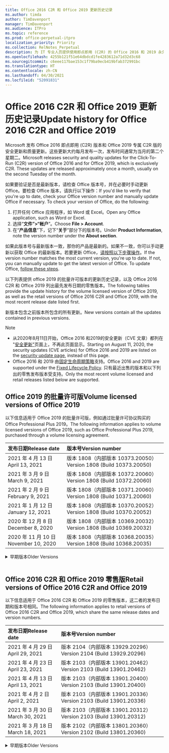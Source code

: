 ```yaml
---
title: Office 2016 C2R 和 Office 2019 更新历史记录
ms.author: timda
author: TimDavenport
manager: TimDavenport
ms.audience: ITPro
ms.topic: reference
ms.prod: office-perpetual-itpro
localization_priority: Priority
ms.collection: RelNotes_Perpetual
description: 为 IT 专业人员提供使用即点即用 (C2R) 的 Office 2016 和 2019 永久版本的更新历史记录
ms.openlocfilehash: 4255b121f51e64dbdcd1fe4283612a71d32d3c68
ms.sourcegitcommit: c6eee117bae153c1f79ba9ecb419bfab372991bc
ms.translationtype: HT
ms.contentlocale: zh-CN
ms.lasthandoff: 04/30/2021
ms.locfileid: "52091831"
---
```

# <a name="update-history-for-office-2016-c2r-and-office-2019"></a><span data-ttu-id="6dbf4-103">Office 2016 C2R 和 Office 2019 更新历史记录</span><span class="sxs-lookup"><span data-stu-id="6dbf4-103">Update history for Office 2016 C2R and Office 2019</span></span>

<span data-ttu-id="6dbf4-p101">Microsoft 发布 Office 2016 即点即用 (C2R) 版本和 Office 2019 专属 C2R 版的安全更新和质量更新。这些更新大约每月发布一次，发布时间通常为当月的第二个星期二。</span><span class="sxs-lookup"><span data-stu-id="6dbf4-p101">Microsoft releases security and quality updates for the Click-To-Run (C2R) version of Office 2016 and for Office 2019, which is exclusively C2R. These updates are released approximately once a month, usually on the second Tuesday of the month.</span></span>

<span data-ttu-id="6dbf4-p102">如果要验证是否是最新版本，请检查 Office 版本号，并在必要时手动更新 Office。要检查 Office 版本，请执行以下操作：</span><span class="sxs-lookup"><span data-stu-id="6dbf4-p102">If you'd like to verify that you're up to date, check your Office version number and manually update Office if necessary. To check your version of Office, do the following:</span></span>

  1.    <span data-ttu-id="6dbf4-108">打开任何 Office 应用程序，如 Word 或 Excel。</span><span class="sxs-lookup"><span data-stu-id="6dbf4-108">Open any Office application, such as Word or Excel.</span></span>
  2.    <span data-ttu-id="6dbf4-109">选择“**文件”>“帐户**”。</span><span class="sxs-lookup"><span data-stu-id="6dbf4-109">Choose **File > Account**.</span></span>
  3.    <span data-ttu-id="6dbf4-110">在“**产品信息**”下，记下“**关于**”部分下的版本号。</span><span class="sxs-lookup"><span data-stu-id="6dbf4-110">Under **Product Information**, note the version number under the **About section**.</span></span>

<span data-ttu-id="6dbf4-p103">如果此版本号与最新版本一致，那你的产品是最新的。如果不一致，你可以手动更新以获取 Office 的最新版本。若要更新 Office，[请按照以下步骤操作](https://support.office.com/article/2ab296f3-7f03-43a2-8e50-46de917611c5)。</span><span class="sxs-lookup"><span data-stu-id="6dbf4-p103">If the version number matches the most current version, you're up to date. If not, you can manually update to get the latest version of Office. To update Office, [follow these steps](https://support.office.com/article/2ab296f3-7f03-43a2-8e50-46de917611c5).</span></span>


<span data-ttu-id="6dbf4-114">以下列表提供 office 2019 的批量许可版本的更新历史记录，以及 Office 2016 C2R 和 Office 2019 列出最先发布日期的零售版本。</span><span class="sxs-lookup"><span data-stu-id="6dbf4-114">The following tables provide the update history for the volume licensed version of Office 2019, as well as the retail versions of Office 2016 C2R and Office 2019, with the most recent release date listed first.</span></span>

<span data-ttu-id="6dbf4-115">新版本包含之前版本所包含的所有更新。</span><span class="sxs-lookup"><span data-stu-id="6dbf4-115">New versions contain all the updates contained in previous versions.</span></span>


 > [!NOTE]
> - <span data-ttu-id="6dbf4-116">从2020年8月11日开始，Office 2016 和2019的安全更新（CVE 文章）都列在 "[安全更新"](./microsoft365-apps-security-updates.md)页面上，不再此页面显示。</span><span class="sxs-lookup"><span data-stu-id="6dbf4-116">Starting on August 11, 2020, the security updates (CVE articles) for Office 2016 and 2019 are listed on the [security update page](./microsoft365-apps-security-updates.md), instead of this page.</span></span> 
> - <span data-ttu-id="6dbf4-117">Office 2016 和 2019 由[固定生命周期策略](/lifecycle/policies/fixed)支持。</span><span class="sxs-lookup"><span data-stu-id="6dbf4-117">Office 2016 and 2019 are supported under the [Fixed Lifecycle Policy](/lifecycle/policies/fixed).</span></span> <span data-ttu-id="6dbf4-118">只有最近出售的版本和以下列出的零售发布版本受支持。</span><span class="sxs-lookup"><span data-stu-id="6dbf4-118">Only the most recent volume licensed and retail releases listed below are supported.</span></span>


## <a name="volume-licensed-versions-of-office-2019"></a><span data-ttu-id="6dbf4-119">Office 2019 的批量许可版</span><span class="sxs-lookup"><span data-stu-id="6dbf4-119">Volume licensed versions of Office 2019</span></span>
<span data-ttu-id="6dbf4-120">以下信息适用于 Office 2019 的批量许可版，例如通过批量许可协议购买的 Office Professional Plus 2019。</span><span class="sxs-lookup"><span data-stu-id="6dbf4-120">The following information applies to volume licensed versions of Office 2019, such as Office Professional Plus 2019, purchased through a volume licensing agreement.</span></span>

[//]: # (请勿删除批量许可表开头)


|<span data-ttu-id="6dbf4-122">**发布日期**</span><span class="sxs-lookup"><span data-stu-id="6dbf4-122">**Release date**</span></span>|<span data-ttu-id="6dbf4-123">**版本号**</span><span class="sxs-lookup"><span data-stu-id="6dbf4-123">**Version number**</span></span>|
|:-----|:-----|
|<span data-ttu-id="6dbf4-124">2021 年 4 月 13 日</span><span class="sxs-lookup"><span data-stu-id="6dbf4-124">April 13, 2021</span></span>|<span data-ttu-id="6dbf4-125">版本 1808（内部版本 10373.20050）</span><span class="sxs-lookup"><span data-stu-id="6dbf4-125">Version 1808 (Build 10373.20050)</span></span>|
|<span data-ttu-id="6dbf4-126">2021 年 3 月 9 日</span><span class="sxs-lookup"><span data-stu-id="6dbf4-126">March 9, 2021</span></span>|<span data-ttu-id="6dbf4-127">版本 1808（内部版本 10372.20060）</span><span class="sxs-lookup"><span data-stu-id="6dbf4-127">Version 1808 (Build 10372.20060)</span></span>|
|<span data-ttu-id="6dbf4-128">2021 年 2 月 9 日</span><span class="sxs-lookup"><span data-stu-id="6dbf4-128">February 9, 2021</span></span>|<span data-ttu-id="6dbf4-129">版本 1808（内部版本 10371.20060）</span><span class="sxs-lookup"><span data-stu-id="6dbf4-129">Version 1808 (Build 10371.20060)</span></span>|
|<span data-ttu-id="6dbf4-130">2021 年 1 月 12 日</span><span class="sxs-lookup"><span data-stu-id="6dbf4-130">January 12, 2021</span></span>|<span data-ttu-id="6dbf4-131">版本 1808（内部版本 10370.20052）</span><span class="sxs-lookup"><span data-stu-id="6dbf4-131">Version 1808 (Build 10370.20052)</span></span>|
|<span data-ttu-id="6dbf4-132">2020 年 12 月 8 日</span><span class="sxs-lookup"><span data-stu-id="6dbf4-132">December 8, 2020</span></span>|<span data-ttu-id="6dbf4-133">版本 1808（内部版本 10369.20032）</span><span class="sxs-lookup"><span data-stu-id="6dbf4-133">Version 1808 (Build 10369.20032)</span></span>|
|<span data-ttu-id="6dbf4-134">2020 年 11 月 10 日</span><span class="sxs-lookup"><span data-stu-id="6dbf4-134">November 10, 2020</span></span>|<span data-ttu-id="6dbf4-135">版本 1808（内部版本 10368.20035）</span><span class="sxs-lookup"><span data-stu-id="6dbf4-135">Version 1808 (Build 10368.20035)</span></span>|


[//]: # (请勿删除批量许可表结尾)

<details>
<summary><span data-ttu-id="6dbf4-137">早期版本</span><span class="sxs-lookup"><span data-stu-id="6dbf4-137">Older Versions</span></span></summary>
 

[//]: # (请勿删除批量许可旧表开头)


|<span data-ttu-id="6dbf4-139">**发布日期**</span><span class="sxs-lookup"><span data-stu-id="6dbf4-139">**Release date**</span></span>|<span data-ttu-id="6dbf4-140">**版本号**</span><span class="sxs-lookup"><span data-stu-id="6dbf4-140">**Version number**</span></span>|
|:-----|:-----|
|<span data-ttu-id="6dbf4-141">2020 年 10 月 13 日</span><span class="sxs-lookup"><span data-stu-id="6dbf4-141">October 13, 2020</span></span>|<span data-ttu-id="6dbf4-142">版本 1808（内部版本 10367.20048）</span><span class="sxs-lookup"><span data-stu-id="6dbf4-142">Version 1808 (Build 10367.20048)</span></span>|
|<span data-ttu-id="6dbf4-143">2020 年 9 月 8 日</span><span class="sxs-lookup"><span data-stu-id="6dbf4-143">September 8, 2020</span></span>|<span data-ttu-id="6dbf4-144">版本 1808（内部版本 10366.20016）</span><span class="sxs-lookup"><span data-stu-id="6dbf4-144">Version 1808 (Build 10366.20016)</span></span>|
|<span data-ttu-id="6dbf4-145">2020 年 8 月 11 日</span><span class="sxs-lookup"><span data-stu-id="6dbf4-145">August 11, 2020</span></span>|<span data-ttu-id="6dbf4-146">版本 1808（内部版本 10364.20059）</span><span class="sxs-lookup"><span data-stu-id="6dbf4-146">Version 1808 (Build 10364.20059)</span></span>|
|<span data-ttu-id="6dbf4-147">2020 年 7 月 14 日</span><span class="sxs-lookup"><span data-stu-id="6dbf4-147">July 14, 2020</span></span>   |<span data-ttu-id="6dbf4-148">版本 1808（内部版本 10363.20015）</span><span class="sxs-lookup"><span data-stu-id="6dbf4-148">Version 1808 (Build 10363.20015)</span></span>  |
|<span data-ttu-id="6dbf4-149">2020 年 6 月 9 日</span><span class="sxs-lookup"><span data-stu-id="6dbf4-149">June 9, 2020</span></span>   |<span data-ttu-id="6dbf4-150">版本 1808（内部版本 10361.20002）</span><span class="sxs-lookup"><span data-stu-id="6dbf4-150">Version 1808 (Build 10361.20002)</span></span>  |
|<span data-ttu-id="6dbf4-151">2020 年 5 月12 日</span><span class="sxs-lookup"><span data-stu-id="6dbf4-151">May 12, 2020</span></span>   |<span data-ttu-id="6dbf4-152">版本 1808（内部版本 10359.20023）</span><span class="sxs-lookup"><span data-stu-id="6dbf4-152">Version 1808 (Build 10359.20023)</span></span>  |
|<span data-ttu-id="6dbf4-153">2020 年 4 月 14 日</span><span class="sxs-lookup"><span data-stu-id="6dbf4-153">April 14, 2020</span></span>   |<span data-ttu-id="6dbf4-154">版本 1808 （内部版本 10358.20061）</span><span class="sxs-lookup"><span data-stu-id="6dbf4-154">Version 1808 (Build 10358.20061)</span></span>  |
|<span data-ttu-id="6dbf4-155">2020 年 3 月 10 日</span><span class="sxs-lookup"><span data-stu-id="6dbf4-155">March 10, 2020</span></span>   |<span data-ttu-id="6dbf4-156">版本 1808（内部版本 10357.20081）</span><span class="sxs-lookup"><span data-stu-id="6dbf4-156">Version 1808 (Build 10357.20081)</span></span>  |
|<span data-ttu-id="6dbf4-157">2020 年 2 月 11 日</span><span class="sxs-lookup"><span data-stu-id="6dbf4-157">February 11, 2020</span></span>   |<span data-ttu-id="6dbf4-158">版本 1808（内部版本 10356.20006）</span><span class="sxs-lookup"><span data-stu-id="6dbf4-158">Version 1808 (Build 10356.20006)</span></span>  |


[//]: # (请勿删除批量许可旧表结尾)

</details>


<br/>

## <a name="retail-versions-of-office-2016-c2r-and-office-2019"></a><span data-ttu-id="6dbf4-160">Office 2016 C2R 和 Office 2019 零售版</span><span class="sxs-lookup"><span data-stu-id="6dbf4-160">Retail versions of Office 2016 C2R and Office 2019</span></span>
<span data-ttu-id="6dbf4-161">以下信息适用于 Office 2016 C2R 和 Office 2019 的零售版本，这二者的发布日期和版本号相同。</span><span class="sxs-lookup"><span data-stu-id="6dbf4-161">The following information applies to retail versions of Office 2016 C2R and Office 2019, which share the same release dates and version numbers.</span></span>

[//]: # (请勿删除零售表开头)


|<span data-ttu-id="6dbf4-163">**发布日期**</span><span class="sxs-lookup"><span data-stu-id="6dbf4-163">**Release date**</span></span>|<span data-ttu-id="6dbf4-164">**版本号**</span><span class="sxs-lookup"><span data-stu-id="6dbf4-164">**Version number**</span></span>|
|:-----|:-----|
|<span data-ttu-id="6dbf4-165">2021 年 4 月 29 日</span><span class="sxs-lookup"><span data-stu-id="6dbf4-165">April 29, 2021</span></span>|<span data-ttu-id="6dbf4-166">版本 2104（内部版本 13929.20296）</span><span class="sxs-lookup"><span data-stu-id="6dbf4-166">Version 2104 (Build 13929.20296)</span></span>|
|<span data-ttu-id="6dbf4-167">2021 年 4 月 23 日</span><span class="sxs-lookup"><span data-stu-id="6dbf4-167">April 23, 2021</span></span>|<span data-ttu-id="6dbf4-168">版本 2103（内部版本 13901.20462）</span><span class="sxs-lookup"><span data-stu-id="6dbf4-168">Version 2103 (Build 13901.20462)</span></span>|
|<span data-ttu-id="6dbf4-169">2021 年 4 月 13 日</span><span class="sxs-lookup"><span data-stu-id="6dbf4-169">April 13, 2021</span></span>|<span data-ttu-id="6dbf4-170">版本 2103（内部版本 13901.20400）</span><span class="sxs-lookup"><span data-stu-id="6dbf4-170">Version 2103 (Build 13901.20400)</span></span>|
|<span data-ttu-id="6dbf4-171">2021 年 4 月 2 日</span><span class="sxs-lookup"><span data-stu-id="6dbf4-171">April 2, 2021</span></span>|<span data-ttu-id="6dbf4-172">版本 2103（内部版本 13901.20336）</span><span class="sxs-lookup"><span data-stu-id="6dbf4-172">Version 2103 (Build 13901.20336)</span></span>|
|<span data-ttu-id="6dbf4-173">2021 年 3 月 30 日</span><span class="sxs-lookup"><span data-stu-id="6dbf4-173">March 30, 2021</span></span>|<span data-ttu-id="6dbf4-174">版本 2103（内部版本 13901.20312）</span><span class="sxs-lookup"><span data-stu-id="6dbf4-174">Version 2103 (Build 13901.20312)</span></span>|
|<span data-ttu-id="6dbf4-175">2021 年 3 月 18 日</span><span class="sxs-lookup"><span data-stu-id="6dbf4-175">March 18, 2021</span></span>|<span data-ttu-id="6dbf4-176">版本 2102（内部版本 13801.20360）</span><span class="sxs-lookup"><span data-stu-id="6dbf4-176">Version 2102 (Build 13801.20360)</span></span>|


[//]: # (请勿删除零售表结尾)

<details>
<summary><span data-ttu-id="6dbf4-178">早期版本</span><span class="sxs-lookup"><span data-stu-id="6dbf4-178">Older Versions</span></span></summary>
 

[//]: # (请勿删除零售旧表开头)


|<span data-ttu-id="6dbf4-180">**发布日期**</span><span class="sxs-lookup"><span data-stu-id="6dbf4-180">**Release date**</span></span>|<span data-ttu-id="6dbf4-181">**版本号**</span><span class="sxs-lookup"><span data-stu-id="6dbf4-181">**Version number**</span></span>|
|:-----|:-----|
|<span data-ttu-id="6dbf4-182">2021 年 3 月 9 日</span><span class="sxs-lookup"><span data-stu-id="6dbf4-182">March 9, 2021</span></span>|<span data-ttu-id="6dbf4-183">版本 2102（内部版本 13801.20294）</span><span class="sxs-lookup"><span data-stu-id="6dbf4-183">Version 2102 (Build 13801.20294)</span></span>|
|<span data-ttu-id="6dbf4-184">2021 年 3 月 1 日</span><span class="sxs-lookup"><span data-stu-id="6dbf4-184">March 1, 2021</span></span>|<span data-ttu-id="6dbf4-185">版本 2102（内部版本 13801.20266）</span><span class="sxs-lookup"><span data-stu-id="6dbf4-185">Version 2102 (Build 13801.20266)</span></span>|
|<span data-ttu-id="6dbf4-186">2021 年 2 月 16 日</span><span class="sxs-lookup"><span data-stu-id="6dbf4-186">February 16, 2021</span></span>|<span data-ttu-id="6dbf4-187">版本 2101（内部版本 13628.20448）</span><span class="sxs-lookup"><span data-stu-id="6dbf4-187">Version 2101 (Build 13628.20448)</span></span>|
|<span data-ttu-id="6dbf4-188">2021 年 2 月 9 日</span><span class="sxs-lookup"><span data-stu-id="6dbf4-188">February 9, 2021</span></span>|<span data-ttu-id="6dbf4-189">版本 2101（内部版本 13628.20380）</span><span class="sxs-lookup"><span data-stu-id="6dbf4-189">Version 2101 (Build 13628.20380)</span></span>|
|<span data-ttu-id="6dbf4-190">2021 年 1 月 26 日</span><span class="sxs-lookup"><span data-stu-id="6dbf4-190">January 26, 2021</span></span>|<span data-ttu-id="6dbf4-191">版本 2101（内部版本 13628.20274）</span><span class="sxs-lookup"><span data-stu-id="6dbf4-191">Version 2101 (Build 13628.20274)</span></span>|
|<span data-ttu-id="6dbf4-192">2021 年 1 月 21 日</span><span class="sxs-lookup"><span data-stu-id="6dbf4-192">January 21, 2021</span></span>|<span data-ttu-id="6dbf4-193">版本 2012（内部版本 13530.20440）</span><span class="sxs-lookup"><span data-stu-id="6dbf4-193">Version 2012 (Build 13530.20440)</span></span>|
|<span data-ttu-id="6dbf4-194">2021 年 1 月 12 日</span><span class="sxs-lookup"><span data-stu-id="6dbf4-194">January 12, 2021</span></span>|<span data-ttu-id="6dbf4-195">版本 2012（内部版本 13530.20376）</span><span class="sxs-lookup"><span data-stu-id="6dbf4-195">Version 2012 (Build 13530.20376)</span></span>|
|<span data-ttu-id="6dbf4-196">2021 年 1 月 5 日</span><span class="sxs-lookup"><span data-stu-id="6dbf4-196">January 5, 2021</span></span>|<span data-ttu-id="6dbf4-197">版本 2012（内部版本 13530.20316）</span><span class="sxs-lookup"><span data-stu-id="6dbf4-197">Version 2012 (Build 13530.20316)</span></span>|
|<span data-ttu-id="6dbf4-198">2020 年 12 月 21 日</span><span class="sxs-lookup"><span data-stu-id="6dbf4-198">December 21, 2020</span></span>|<span data-ttu-id="6dbf4-199">版本 2011（内部版本 13426.20404）</span><span class="sxs-lookup"><span data-stu-id="6dbf4-199">Version 2011 (Build 13426.20404)</span></span>|
|<span data-ttu-id="6dbf4-200">2020 年 12 月 8 日</span><span class="sxs-lookup"><span data-stu-id="6dbf4-200">December 8, 2020</span></span>|<span data-ttu-id="6dbf4-201">版本 2011（内部版本 13426.20332）</span><span class="sxs-lookup"><span data-stu-id="6dbf4-201">Version 2011 (Build 13426.20332)</span></span>|
|<span data-ttu-id="6dbf4-202">2020 年 12 月 2 日</span><span class="sxs-lookup"><span data-stu-id="6dbf4-202">December 2, 2020</span></span>|<span data-ttu-id="6dbf4-203">版本 2011 (内部版本 13426.20308) </span><span class="sxs-lookup"><span data-stu-id="6dbf4-203">Version 2011 (Build 13426.20308)</span></span>|
|<span data-ttu-id="6dbf4-204">2020 年 11 月 30 日</span><span class="sxs-lookup"><span data-stu-id="6dbf4-204">November 30, 2020</span></span>|<span data-ttu-id="6dbf4-205">版本 2011（内部版本 13426.20294）</span><span class="sxs-lookup"><span data-stu-id="6dbf4-205">Version 2011 (Build 13426.20294)</span></span>|
|<span data-ttu-id="6dbf4-206">2020 年 11 月 23 日</span><span class="sxs-lookup"><span data-stu-id="6dbf4-206">November 23, 2020</span></span>|<span data-ttu-id="6dbf4-207">版本 2011（内部版本13426.20274）</span><span class="sxs-lookup"><span data-stu-id="6dbf4-207">Version 2011 (Build 13426.20274)</span></span>|
|<span data-ttu-id="6dbf4-208">2020 年 11 月 17 日</span><span class="sxs-lookup"><span data-stu-id="6dbf4-208">November 17, 2020</span></span>|<span data-ttu-id="6dbf4-209">版本 2010（内部版本 13328.20408）</span><span class="sxs-lookup"><span data-stu-id="6dbf4-209">Version 2010 (Build 13328.20408)</span></span>|
|<span data-ttu-id="6dbf4-210">2020 年 11 月 10 日</span><span class="sxs-lookup"><span data-stu-id="6dbf4-210">November 10, 2020</span></span>|<span data-ttu-id="6dbf4-211">版本 2010（内部版本 13328.20356）</span><span class="sxs-lookup"><span data-stu-id="6dbf4-211">Version 2010 (Build 13328.20356)</span></span>|
|<span data-ttu-id="6dbf4-212">2020 年 10 月 27 日</span><span class="sxs-lookup"><span data-stu-id="6dbf4-212">October 27, 2020</span></span>|<span data-ttu-id="6dbf4-213">版本 2010（内部版本 13328.20292）</span><span class="sxs-lookup"><span data-stu-id="6dbf4-213">Version 2010 (Build 13328.20292)</span></span>|
|<span data-ttu-id="6dbf4-214">2020 年 10 月 21 日</span><span class="sxs-lookup"><span data-stu-id="6dbf4-214">October 21, 2020</span></span>|<span data-ttu-id="6dbf4-215">版本 2009（内部版本 13231.20418）</span><span class="sxs-lookup"><span data-stu-id="6dbf4-215">Version 2009 (Build 13231.20418)</span></span>|
|<span data-ttu-id="6dbf4-216">2020 年 10 月 13 日</span><span class="sxs-lookup"><span data-stu-id="6dbf4-216">October 13, 2020</span></span>|<span data-ttu-id="6dbf4-217">版本 2009（内部版本 13231.20390）</span><span class="sxs-lookup"><span data-stu-id="6dbf4-217">Version 2009 (Build 13231.20390)</span></span>|
|<span data-ttu-id="6dbf4-218">2020 年 10 月 8 日</span><span class="sxs-lookup"><span data-stu-id="6dbf4-218">October 8, 2020</span></span>|<span data-ttu-id="6dbf4-219">版本 2009 (内部版本 13231.20368)</span><span class="sxs-lookup"><span data-stu-id="6dbf4-219">Version 2009 (Build 13231.20368)</span></span>|
|<span data-ttu-id="6dbf4-220">2020 年 9 月 28 日</span><span class="sxs-lookup"><span data-stu-id="6dbf4-220">September 28, 2020</span></span>|<span data-ttu-id="6dbf4-221">版本 2009（内部版本 13231.20262）</span><span class="sxs-lookup"><span data-stu-id="6dbf4-221">Version 2009 (Build 13231.20262)</span></span>|
|<span data-ttu-id="6dbf4-222">2020 年 9 月 22 日</span><span class="sxs-lookup"><span data-stu-id="6dbf4-222">September 22, 2020</span></span>|<span data-ttu-id="6dbf4-223">版本 2008（内部版本 13127.20508）</span><span class="sxs-lookup"><span data-stu-id="6dbf4-223">Version 2008 (Build 13127.20508)</span></span>|
|<span data-ttu-id="6dbf4-224">2020 年 9 月9 日</span><span class="sxs-lookup"><span data-stu-id="6dbf4-224">September 9, 2020</span></span>|<span data-ttu-id="6dbf4-225">版本 2008（内部版本 13127.20408）</span><span class="sxs-lookup"><span data-stu-id="6dbf4-225">Version 2008 (Build 13127.20408)</span></span>|
|<span data-ttu-id="6dbf4-226">2020 年 8 月 31 日</span><span class="sxs-lookup"><span data-stu-id="6dbf4-226">August 31, 2020</span></span>|<span data-ttu-id="6dbf4-227">版本 2008（内部版本 13127.20296）</span><span class="sxs-lookup"><span data-stu-id="6dbf4-227">Version 2008 (Build 13127.20296)</span></span>|
|<span data-ttu-id="6dbf4-228">2020 年 8 月 25 日</span><span class="sxs-lookup"><span data-stu-id="6dbf4-228">August 25, 2020</span></span>|<span data-ttu-id="6dbf4-229">版本 2007（内部版本 13029.20460）</span><span class="sxs-lookup"><span data-stu-id="6dbf4-229">Version 2007 (Build 13029.20460)</span></span>|
|<span data-ttu-id="6dbf4-230">2020 年 8 月 11 日</span><span class="sxs-lookup"><span data-stu-id="6dbf4-230">August 11, 2020</span></span>|<span data-ttu-id="6dbf4-231">版本 2007（内部版本 13029.20344）</span><span class="sxs-lookup"><span data-stu-id="6dbf4-231">Version 2007 (Build 13029.20344)</span></span>|
|<span data-ttu-id="6dbf4-232">2020 年 7 月 30 日</span><span class="sxs-lookup"><span data-stu-id="6dbf4-232">July 30, 2020</span></span>|<span data-ttu-id="6dbf4-233">版本 2007（内部版本 13029.20308）</span><span class="sxs-lookup"><span data-stu-id="6dbf4-233">Version 2007 (Build 13029.20308)</span></span>  |
|<span data-ttu-id="6dbf4-234">2020 年 7 月 28 日</span><span class="sxs-lookup"><span data-stu-id="6dbf4-234">July 28, 2020</span></span>|<span data-ttu-id="6dbf4-235">版本 2006（内部版本 13001.20498）</span><span class="sxs-lookup"><span data-stu-id="6dbf4-235">Version 2006 (Build 13001.20498)</span></span>  |
|<span data-ttu-id="6dbf4-236">2020 年 7 月 14 日</span><span class="sxs-lookup"><span data-stu-id="6dbf4-236">July 14, 2020</span></span>|<span data-ttu-id="6dbf4-237">版本 2006（内部版本 13001.20384）</span><span class="sxs-lookup"><span data-stu-id="6dbf4-237">Version 2006 (Build 13001.20384)</span></span>  |
|<span data-ttu-id="6dbf4-238">2020 年 6 月 30 日</span><span class="sxs-lookup"><span data-stu-id="6dbf4-238">June 30, 2020</span></span>|<span data-ttu-id="6dbf4-239">版本 2006（内部版本 13001.20266）</span><span class="sxs-lookup"><span data-stu-id="6dbf4-239">Version 2006 (Build 13001.20266)</span></span>  |
|<span data-ttu-id="6dbf4-240">2020 年 6 月 24 日</span><span class="sxs-lookup"><span data-stu-id="6dbf4-240">June 24, 2020</span></span>|<span data-ttu-id="6dbf4-241">版本 2005（内部版本 12827.20470）</span><span class="sxs-lookup"><span data-stu-id="6dbf4-241">Version 2005 (Build 12827.20470)</span></span>  |
|<span data-ttu-id="6dbf4-242">2020 年 6 月 9 日</span><span class="sxs-lookup"><span data-stu-id="6dbf4-242">June 9, 2020</span></span>|<span data-ttu-id="6dbf4-243">版本 2005（内部版本 12827.20336）</span><span class="sxs-lookup"><span data-stu-id="6dbf4-243">Version 2005 (Build 12827.20336)</span></span>  |
|<span data-ttu-id="6dbf4-244">2020 年 6 月 2 日</span><span class="sxs-lookup"><span data-stu-id="6dbf4-244">June 2, 2020</span></span>|<span data-ttu-id="6dbf4-245">版本 2005（内部版本 12827.20268）</span><span class="sxs-lookup"><span data-stu-id="6dbf4-245">Version 2005 (Build 12827.20268)</span></span>  |
|<span data-ttu-id="6dbf4-246">2020 年 5 月 21 日</span><span class="sxs-lookup"><span data-stu-id="6dbf4-246">May 21, 2020</span></span>|<span data-ttu-id="6dbf4-247">版本 2004（内部版本 12730.20352）</span><span class="sxs-lookup"><span data-stu-id="6dbf4-247">Version 2004 (Build 12730.20352)</span></span>  |
|<span data-ttu-id="6dbf4-248">2020 年 5 月12 日</span><span class="sxs-lookup"><span data-stu-id="6dbf4-248">May 12, 2020</span></span>|<span data-ttu-id="6dbf4-249">版本 2004（内部版本 12730.20270）</span><span class="sxs-lookup"><span data-stu-id="6dbf4-249">Version 2004 (Build 12730.20270)</span></span>  |
|<span data-ttu-id="6dbf4-250">2020 年 5 月 4 日</span><span class="sxs-lookup"><span data-stu-id="6dbf4-250">May 4, 2020</span></span>|<span data-ttu-id="6dbf4-251">版本 2004（内部版本 12730.20250）</span><span class="sxs-lookup"><span data-stu-id="6dbf4-251">Version 2004 (Build 12730.20250)</span></span>  |
|<span data-ttu-id="6dbf4-252">2020 年 4 月 29 日</span><span class="sxs-lookup"><span data-stu-id="6dbf4-252">April 29, 2020</span></span>|<span data-ttu-id="6dbf4-253">版本 2004 （内部版本 12730.20236）</span><span class="sxs-lookup"><span data-stu-id="6dbf4-253">Version 2004 (Build 12730.20236)</span></span>  |
|<span data-ttu-id="6dbf4-254">2020 年 4 月 15 日</span><span class="sxs-lookup"><span data-stu-id="6dbf4-254">April 15, 2020</span></span>|<span data-ttu-id="6dbf4-255">版本 2003 （内部版本 12624.20466）</span><span class="sxs-lookup"><span data-stu-id="6dbf4-255">Version 2003 (Build 12624.20466)</span></span>  |
|<span data-ttu-id="6dbf4-256">2020 年 4 月 14 日</span><span class="sxs-lookup"><span data-stu-id="6dbf4-256">April 14, 2020</span></span>|<span data-ttu-id="6dbf4-257">版本 2003（内部版本 12624.20442）</span><span class="sxs-lookup"><span data-stu-id="6dbf4-257">Version 2003 (Build 12624.20442)</span></span>  |
|<span data-ttu-id="6dbf4-258">2020 年 3 月 31 日</span><span class="sxs-lookup"><span data-stu-id="6dbf4-258">March 31, 2020</span></span>|<span data-ttu-id="6dbf4-259">版本 2003（内部版本 12624.20382）</span><span class="sxs-lookup"><span data-stu-id="6dbf4-259">Version 2003 (Build 12624.20382)</span></span>  |
|<span data-ttu-id="6dbf4-260">2020 年 3 月25 日</span><span class="sxs-lookup"><span data-stu-id="6dbf4-260">March 25, 2020</span></span>|<span data-ttu-id="6dbf4-261">版本 2003（内部版本 12624.20320）</span><span class="sxs-lookup"><span data-stu-id="6dbf4-261">Version 2003 (Build 12624.20320)</span></span>  |
|<span data-ttu-id="6dbf4-262">2020 年 3 月 10 日</span><span class="sxs-lookup"><span data-stu-id="6dbf4-262">March 10, 2020</span></span>|<span data-ttu-id="6dbf4-263">版本 2002（内部版本 12527.20278）</span><span class="sxs-lookup"><span data-stu-id="6dbf4-263">Version 2002 (Build 12527.20278)</span></span>  |
|<span data-ttu-id="6dbf4-264">2020 年 3 月 1 日</span><span class="sxs-lookup"><span data-stu-id="6dbf4-264">March 1, 2020</span></span>   |<span data-ttu-id="6dbf4-265">版本 2002（内部版本 12527.20242）</span><span class="sxs-lookup"><span data-stu-id="6dbf4-265">Version 2002 (Build 12527.20242)</span></span>  |


[//]: # (请勿删除零售旧表结尾)


</details>